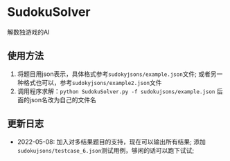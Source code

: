 # SudokuSolver
解数独游戏的AI

## 使用方法
1. 将题目用json表示，具体格式参考`sudokyjsons/example.json`文件; 或者另一种格式也可以，参考`sudokyjsons/example2.json`文件
2. 调用程序求解：`python SudokuSolver.py -f sudokujsons/example.json` 后面的json名改为自己的文件名


## 更新日志
+ 2022-05-08: 加入对多结果题目的支持，现在可以输出所有结果; 添加`sudokujsons/testcase_6.json`测试用例，够闲的话可以跑下试试;
